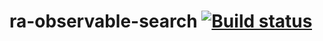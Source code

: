 # ra-observable-search [![Build status](https://ci.appveyor.com/api/projects/status/g1ha777k4y405k2c?svg=true)](https://ci.appveyor.com/project/barsich/ra-observable-search)
